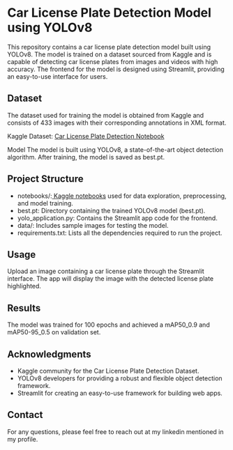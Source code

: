 # Car License Plate Detection Model using YOLOv8
This repository contains a car license plate detection model built using YOLOv8. The model is trained on a dataset sourced from Kaggle and is capable of detecting car license plates from images and videos with high accuracy. The frontend for the model is designed using Streamlit, providing an easy-to-use interface for users.

## Dataset
The dataset used for training the model is obtained from Kaggle and consists of 433 images with their corresponding annotations in XML format.

Kaggle Dataset: [Car License Plate Detection Notebook](https://www.kaggle.com/code/ravee360/car-license-plate-detection)

Model
The model is built using YOLOv8, a state-of-the-art object detection algorithm. After training, the model is saved as best.pt.

## Project Structure
- notebooks/:[ Kaggle notebooks](https://www.kaggle.com/code/ravee360/car-license-plate-detection) used for data exploration, preprocessing, and model training.
- best.pt: Directory containing the trained YOLOv8 model (best.pt).
- yolo_application.py: Contains the Streamlit app code for the frontend.
- data/: Includes sample images for testing the model.
- requirements.txt: Lists all the dependencies required to run the project.
## Usage
Upload an image containing a car license plate through the Streamlit interface.
The app will display the image with the detected license plate highlighted.
## Results
The model was trained for 100 epochs and achieved a mAP50_0.9 and mAP50-95_0.5 on validation set.

## Acknowledgments
- Kaggle community for the Car License Plate Detection Dataset.
- YOLOv8 developers for providing a robust and flexible object detection framework.
- Streamlit for creating an easy-to-use framework for building web apps.


## Contact
For any questions, please feel free to reach out at my linkedin mentioned in my profile.
